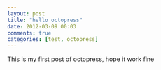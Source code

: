 ```yaml
---
layout: post
title: "hello octopress"
date: 2012-03-09 00:03
comments: true
categories: [test, octopress]
---
```


This is my first post of octopress, hope it work fine
